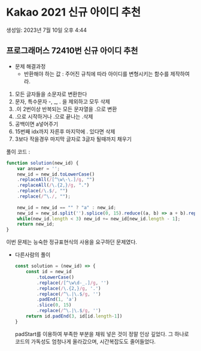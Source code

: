 # Kakao 2021 신규 아이디 추천

생성일: 2023년 7월 10일 오후 4:44

## 프로그래머스 72410번 신규 아이디 추천

- 문제 해결과정
    - 반환해야 하는 값 : 주어진 규칙에 따라 아이디를 변형시키는 함수를 제작하여라.
1. 모든 글자들을 소문자로 변환한다
2. 문자, 특수문자 -, _, . 을 제외하고 모두 삭제
3. .이 2번이상 반복되는 모든 문자열을 .으로 변환
4. .으로 시작하거나 .으로 끝나는 .삭제
5. 공백이면 a넣어주기
6. 15번째 idx까지 자른후 마지막에 . 있다면 삭제
7. 3보다 작을경우 마지막 글자로 3글자 될때까지 채우기

풀이 코드 :

```jsx
function solution(new_id) {
    var answer = '';
    new_id = new_id.toLowerCase()
    .replaceAll(/[^\w\-\.]/g, "")
    .replaceAll(/\.{2,}/g, ".")
    .replace(/\.$/, "")
    .replace(/^\./, "");
    
    new_id = new_id == "" ? "a" : new_id;
    new_id = new_id.split('').splice(0, 15).reduce((a, b) => a + b).replace(/\.$/, "");
    while(new_id.length < 3) new_id += new_id[new_id.length - 1];
    return new_id;
}
```

이번 문제는 능숙한 정규표현식의 사용을 요구하던 문제였다.

- 다른사람의 풀이
    
    ```jsx
    const solution = (new_id) => {
        const id = new_id
            .toLowerCase()
            .replace(/[^\w\d-_.]/g, '')
            .replace(/\.{2,}/g, '.')
            .replace(/^\.|\.$/g, '')
            .padEnd(1, 'a')
            .slice(0, 15)
            .replace(/^\.|\.$/g, '')        
        return id.padEnd(3, id[id.length-1])
    }
    ```
    
    padStart를 이용하여 부족한 부분을 채워 넣은 것이 정말 인상 깊었다. 그 하나로 코드의 가독성도 엄청나게 올라갔으며, 시간복잡도도 줄어들었다.
